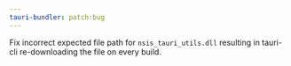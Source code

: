 ```yaml
---
tauri-bundler: patch:bug
---
```


Fix incorrect expected file path for `nsis_tauri_utils.dll` resulting in tauri-cli re-downloading the file on every build.
